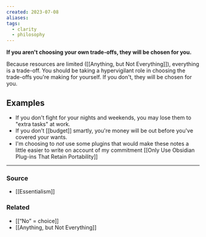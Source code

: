 ```yaml
---
created: 2023-07-08
aliases: 
tags:
  - clarity
  - philosophy
---
```

**If you aren't choosing your own trade-offs, they will be chosen for you.**

Because resources are limited ([[Anything, but Not Everything]]), everything is a trade-off. You should be taking a hypervigilant role in choosing the trade-offs you're making for yourself. If you don't, they will be chosen for you. 

## Examples

- If you don't fight for your nights and weekends, you may lose them to "extra tasks" at work.
- If you don't [[budget]] smartly, you're money will be out before you've covered your wants.
- I'm choosing to *not* use some plugins that would make these notes a little easier to write on account of my commitment [[Only Use Obsidian Plug-ins That Retain Portability]]

****
### Source
- [[Essentialism]]

### Related
- [[“No” = choice]]
- [[Anything, but Not Everything]]
